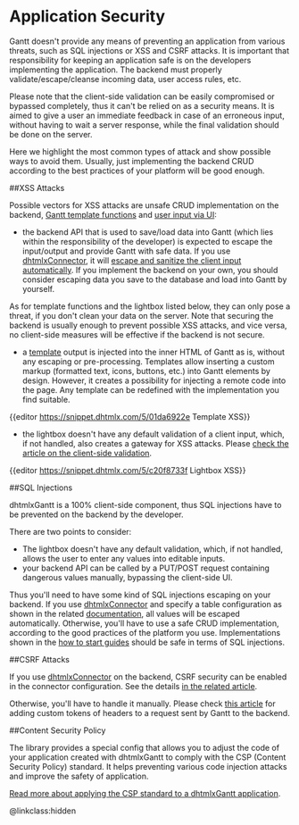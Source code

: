 Application Security
=======================

Gantt doesn't provide any means of preventing an application from various threats, such as SQL injections or XSS and CSRF attacks. It is important that responsibility for keeping an application safe is on the developers implementing the application. The backend must properly validate/escape/cleanse incoming data, user access rules, etc.

Please note that the client-side validation can be easily compromised or bypassed completely, thus it can't be relied on as a security means. It is aimed to give a user an immediate feedback in case of an erroneous input, without having to wait a server response, while the final validation should be done on the server. 

Here we highlight the most common types of attack and show possible ways to avoid them. Usually, just implementing the backend CRUD according to the best practices of your platform will be good enough.


##XSS Attacks

Possible vectors for XSS attacks are unsafe CRUD implementation on the backend, [Gantt template functions](api/refs/gantt_templates.md) and
[user input via UI](desktop/default_edit_form.md):

- the backend API that is used to save/load data into Gantt (which lies within the responsibility of the developer) is expected to escape the input/output and provide Gantt with safe data. If you use [dhtmlxConnector](desktop/howtostart_connector.md), it will [escape and sanitize the client input automatically](https://docs.dhtmlx.com/connector__php__app_security.html#protectionfromcrosssitescriptingxss). If you implement the backend on your own, you should consider escaping data you save to the database and load into Gantt by yourself.

As for template functions and the lightbox listed below, they can only pose a threat, if you don't clean your data on the server. Note that securing the backend is usually enough to prevent possible XSS attacks, and vice versa, no client-side measures will be effective if the backend is not secure.

- a [template](api/refs/gantt_templates.md) output is injected into the inner HTML of Gantt as is, without any escaping or pre-processing. 
Templates allow inserting a custom markup (formatted text, icons, buttons, etc.) into Gantt elements by design. However, it creates a possibility for injecting a remote code into the page. Any template can be redefined with the implementation you find suitable.

{{editor		https://snippet.dhtmlx.com/5/01da6922e			Template XSS}}


- the lightbox doesn't have any default validation of a client input, which, if not handled, also creates a gateway for XSS attacks. Please [check the article on the client-side validation](desktop/validation.md#clientsidevalidation).

{{editor		https://snippet.dhtmlx.com/5/c20f8733f			Lightbox XSS}}


##SQL Injections

dhtmlxGantt is a 100% client-side component, thus SQL injections have to be prevented on the backend by the developer.

There are two points to consider:

- The lightbox doesn't have any default validation, which, if not handled, allows the user to enter any values into editable inputs.
- your backend API can be called by a PUT/POST request containing dangerous values manually, bypassing the client-side UI.

Thus you'll need to have some kind of SQL injections escaping on your backend. If you use [dhtmlxConnector](desktop/howtostart_connector.md) and specify a table configuration as shown in the related [documentation](https://docs.dhtmlx.com/connector__php__basis.html#loadingfromdatabase), all values will be escaped automatically. Otherwise, you'll have to use a safe CRUD implementation, according to the good practices of the platform you use. Implementations shown in the [how to start guides](desktop/howtostart_guides.md) should be safe in terms of SQL injections.


##CSRF Attacks

If you use [dhtmlxConnector](desktop/howtostart_connector.md) on the backend, CSRF security can be enabled in the connector configuration. See the details
[in the related article](https://docs.dhtmlx.com/connector__php__app_security.html#preventingcsrfandxsrfattacks).

Otherwise, you'll have to handle it manually. Please check [this article](desktop/server_side.md#customrequestheadersandparameters) for adding custom tokens of headers to a request sent by Gantt to the backend. 

##Content Security Policy

The library provides a special config that allows you to adjust the code of your application created with dhtmlxGantt to comply with the CSP (Content Security Policy) standard. 
It helps preventing various code injection attacks and improve the safety of application. 

[Read more about applying the CSP standard to a dhtmlxGantt application](api/gantt_csp_config.md).


@linkclass:hidden